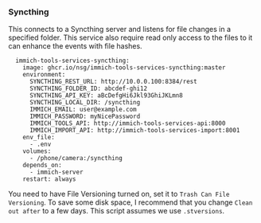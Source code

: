 ### Syncthing

This connects to a Syncthing server and listens for file changes in a specified folder. This service also require read only access to the files to it can enhance the events with file hashes.

```
  immich-tools-services-syncthing:
    image: ghcr.io/nsg/immich-tools-services-syncthing:master
    environment:
      SYNCTHING_REST_URL: http://10.0.0.100:8384/rest
      SYNCTHING_FOLDER_ID: abcdef-ghi12
      SYNCTHING_API_KEY: aBcDefgHi6Jkl93GhiJKLmn8
      SYNCTHING_LOCAL_DIR: /syncthing
      IMMICH_EMAIL: user@example.com
      IMMICH_PASSWORD: myNicePassword
      IMMICH_TOOLS_API: http://immich-tools-services-api:8000
      IMMICH_IMPORT_API: http://immich-tools-services-import:8001
    env_file:
      - .env
    volumes:
      - /phone/camera:/syncthing
    depends_on:
      - immich-server
    restart: always
```

You need to have File Versioning turned on, set it to `Trash Can File Versioning`. To save some disk space, I recommend that you change `Clean out after` to a few days. This script assumes we use `.stversions`.
